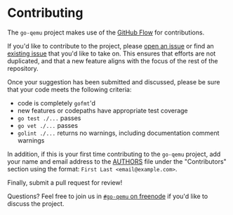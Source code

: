 Contributing
============

The `go-qemu` project makes use of the [GitHub Flow](https://guides.github.com/introduction/flow/)
for contributions.

If you'd like to contribute to the project, please
[open an issue](https://github.com/nathanpotter/go-qemu/issues/new) or find an
[existing issue](https://github.com/nathanpotter/go-qemu/issues) that you'd like
to take on.  This ensures that efforts are not duplicated, and that a new feature
aligns with the focus of the rest of the repository.

Once your suggestion has been submitted and discussed, please be sure that your
code meets the following criteria:
  - code is completely `gofmt`'d
  - new features or codepaths have appropriate test coverage
  - `go test ./...` passes
  - `go vet ./...` passes
  - `golint ./...` returns no warnings, including documentation comment warnings

In addition, if this is your first time contributing to the `go-qemu` project,
add your name and email address to the
[AUTHORS](https://github.com/nathanpotter/go-qemu/blob/master/AUTHORS) file
under the "Contributors" section using the format:
`First Last <email@example.com>`.

Finally, submit a pull request for review!

Questions?  Feel free to join us in [`#go-qemu` on freenode](https://webchat.freenode.net/)
if you'd like to discuss the project.
